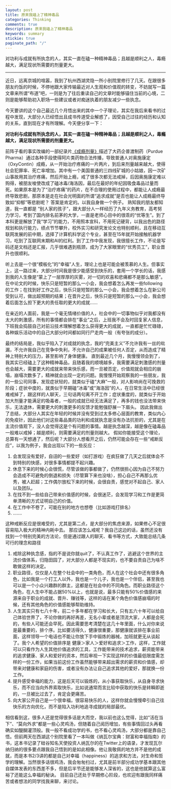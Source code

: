 ```yaml
---
layout: post
title: 原来我磕上了精神毒品
categories: Thinking
comments: true
description: 原来我磕上了精神毒品
keywords: summary
stickie: true
paginate_path: "/"
---
```



对功利与成就有所执念的人，其实一直在磕一种精神毒品；且越是顺利之人，毒瘾越大，满足现状所需要的剂量更大。

---

近日，远离京城的喧嚣，我到了杭州西湖灵隐一所小别院里修行了几天。在跟很多朋友约饭的时候，不停地跟大家传输最近对人生观和价值观的转变，不妨就写一篇文章来所谓“布道”吧，一则是为了往后重读自己的文章时能够锚住当前的心境，二则是能够帮助初入职场一些建议或者对痴迷执着的朋友减少一些执念。

今天要讲的这个自己最近几个月悟出来的其中一个子理论，其实在我后来看书的过程中发现，大部分人已经悟出且成书传道受业解惑了，因受自己过往的经历和认知的关系，直到现在才有所理解。今天便分享一下：

**对功利与成就有所执念的人，其实一直在磕一种精神毒品；且越是顺利之人，毒瘾越大，满足现状所需要的剂量更大。** 

前阵子看的事实改编的一部纪录片[《成瘾剂量》](https://movie.douban.com/subject/35101436/)描述了大药企普渡制药（Purdue Pharma）通过各种手段使得阿片类药物合法传播，导致普通人对奥施康定（OxyContin）成瘾，从一开始治疗疼痛的一片两片，到后来剂量越来越大，使得社会犯罪率、死亡率增加。其中有一个美国普通的三四线矿城的小姑娘，因一次矿山事故用其治疗疼痛，然后开始上瘾，戒了很多次都无法戒掉，后因奥施康定难以购得，被朋友唆使改成了磕冰毒/海洛因，最后在最好的年纪因吸食毒品过量而死。如果原本是为了“治疗疼痛”的药片，在不合理的使用过程中，都能让人成瘾最终导致悲剧，那原本是走在社会光明面的所谓“追求成就”是否也能让人成瘾最终导致如“抑郁”等悲剧呢？ 答案是肯定的。以我自身做一个例子。 熟知我的朋友都知道，我一直都是 “别人家的孩子”，跟大部分人一样经历了九年义务教育，高考努力学习，考到了国内排名前茅的大学，一直是老师心目中的很乖的“优等生”。到了本科更是解放了我“学习”的能力，不用照本宣科，不用死记硬背，以我出色的路径规划和执行能力，绩点节节攀升，校外实习和研究发论文也特别顺利，且在移动互联网发展的前中期，选择了计算机科学这个专业，甚至在15年就开始接触机器学习，吃到了互联网末期和AI的红利。到了工作中我发现，我很擅长工作，不论是写码还是文档还是汇报，几乎很难遇到瓶颈，成为了大家眼里的“优秀员工”，职业晋升也很顺利。

听上去是一个很“模板化”的“幸福”人生，理论上也是可能会被羡慕的人生。但事实上，这一路过来，大部分时间我是很少能感受到快乐的，套用一个学长的话，我感到我的人生像是“蒙上了一层厚厚的灰雾，对一切的欢喜和悲痛都不是那么敏感”。在中论文的时候，快乐只是短暂的那么一小会，我会想着怎么再发一些following的工作；在找到好工作之后，快乐只是短暂的那么一小会，我会想着怎么在新公司受到认可，做出超预期的结果；在晋升之后，快乐只是短暂的那么一小会，我会想着后面怎么担下更大的责任取的更大的成就……

在亲近的人面前，我是一个毫无情绪价值的人，社会中的一切事物似乎对我都没有太大的刺激感，所有的事情都会排在“事业”之后，上班我不会及时回复家人信息，下班我会捣鼓自己对前沿技术理解想着怎么获得更大的成就，一直都是忙忙碌碌，各种娱乐活动中的自己大部分时间都如同行尸走肉一般（有夸张的成分）。

最终的结局是，我似乎陷入了对成就的执念，我的“完美主义”不允许我有一丝的纰漏，不允许我自己在竞争中失利，不允许自己的成果被任何人否定，从而造成了精神上特别大的压力，甚至影响了身体健康。 直到最近几个月，我慢慢领会到了，我其实已经磕上了这种精神毒品，且随着我的顺境越多，我需要满足刺激感的剂量也会越大，需要更大的成就来带来快乐感，而一旦被否定，价值观就会相应的崩塌，崩塌次数多了，精神就会出现一定的问题。我慢慢开始观察我的一些朋友，我的一些公司同事，发现症状轻的，就类似于磕“大麻”一般，对人影响尚在可挽救的阶段；症状中度的，就类似于早期磕“冰毒”或“海洛因”的人，在日常生活中已经很难戒掉了，跟这样的人聊天，三句话两句离不开工作；症状重度的，就类似于开始加大剂量才能满足的吸毒者，一般的成就已经无法满足了，再多的钱也没法带来快乐，无法退休，需要更大的刺激更多的反馈才能勉强舒展一下眉头。 因此我做出了总结，大部分人其实在年轻的时候并没有受到过太多修心层面的教育，类似内心的免疫针，因此他们对这些毒品类的功利和成就执念是没有办法抗拒的，尤其是在主流价值观下，没人会觉得这是个有问题的事情。越是执念越深，越是像在磕毒品一般难以戒掉；越是顺利，则需要满足的剂量则越大。 假如你能接受这个理论，总算有一天想通了，然后呢？大部分人想看开之后，仍然可能会存在一些“戒断反应”，以我为例子，我会出现以下的一些反应：

1. 会发现没有爱好，自诩的一些爱好（如打游戏）在疯狂做了几天之后就体会不到特别的快感，对很多事情都提不起兴趣。
2. 休息下来的时候心会很慌，尽管该做的事都做了，仍然很担心因为自己不努力会造成不可避免的倒退和损失（尽管算下来也没啥），担心自己不再那么优秀，被人赶超；工作偶尔放松下来的时候，会很自责，感觉对不起自己、家人以及团队。
3. 在找不到一些给自己带来价值感的时候，会很迷茫，会发现学习和工作是更简单清晰的方式证明自己的价值。
4. 在工作中不卷了，可能在别的地方也想卷（比如游戏打排名）
5. .......

这种戒断反应是很难受的，尤其是第二点，是大部分的焦虑来源，如果修心不足很容易陷入极大的精神内耗中去。 那应该怎么戒呢？我自己这边的话，虽然还没有找到一个特别完美的方法论，但是通过跟人的聊天、看书等方式，大致能总结几条可行的理念和路径

1. 戒除这种执念感，指的不是说你就quit了，不认真工作了，逃避这个世界的主流价值体系，归隐田园了，对大部分人都是不现实的，也不要自责自己为啥不敢做这样的决定。
2. 职业路径，仅仅是人在整个社会中的一类角色，而人在这个社会中还有很多角色，比如我是一个打工人以外，我也是一个儿子，我也是一个伴侣，甚至我也可以是一个小众兴趣群的群主，这都是在社会中的不同角色。而职业路径这个角色，在人生中不能占据50%以上，也就是说，最多只能有50%价值感的来源来自于职业的成就、晋升、赚钱等，这样的话在某个角色价值感崩塌的时候，还有其他角色的价值感能够帮助维持。
3. 人生其实只有七八十年，前二十多年都在学习和长大，只有五六十年可以给自己体验世界了，不论你做的再好再差，无名小辈或者是顶流大家，人都是会死的，有些人可能还会早死。因此需要思考清楚在这几十年里面，什么对你来说是最重要的，排个序。比如要活得久，健康很重要，那健康就该排在事业前面，这样领导一个电话也不能让你放下手中锻炼的器械，加班就更无从谈起了。我个人希望的价值排序是 健康＞家人＞爱好和追求＞工作，这样，工作就可以只看作为人生其他价值追求的工具，工作能带来的技术追求，薪资能带来的追求健康、家人和爱好的资本，然后审视一下实现这样的价值最低限度需怎样的一份工作，如果当前这份工作虽然能够带来超出需求的薪资和价值感，却带来对健康和家庭的伤害，或者没有办法让自己追求其他的爱好，那就换一份工作。
4. 提升感受幸福的能力，这是后天可以锻炼的，从小事获取快乐，从自身寻求快乐，而不应当向外界索取快乐，比如说通常而言比较中获取的快乐是转瞬即逝的，一旦被比过去了，肯定会更痛苦。
5. 向大家公开自己是一个很幸福，很容易快乐的人，这样你就会慢慢牵引自己往快乐的方向优化，而不是陷入功利地追寻成就的局部最优。

相信看到这，很多人还是觉得很多话是大而空，我以前也这么觉得，比如“活在当下”、“莫向外求”都是一些心灵鸡汤，但随着自己阅历增加，有些事情回过头再看确实如醍醐灌顶般。我一般不看成功学的书，也不看心灵鸡汤，大部分都是靠自己悟。但前两天在西湖这个别院里看了一本叫做《纳瓦尔宝典：财富和幸福指南》的书，这本书记录了硅谷知名天使投资人纳瓦尔的在Twitter上的语录，才发现瓦尔纳归纳的很多要点跟我自己悟到的是如此相像。他让我敬佩的地方并不是他的成就，而是本书2/3讲的都是自己对幸福（happiness）的追求和方法，对生命和哲学的理解。当然很多话很鸡汤，我会匆匆扫过，尤其是前半部分成功学基本跟其他自媒体发表的东西差不多，但是后半节还是能够发人深省的，这也是他就算这么富裕了还能这么幸福的秘诀。 目前自己还处于早期修心阶段，也欢迎有跟我同样痛苦或者想法的同学找我来聊，来讨论。